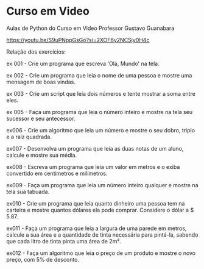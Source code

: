 # Curso em Video
 Aulas de Python do Curso em Video
 Professor Gustavo Guanabara
 
 https://youtu.be/S9uPNppGsGo?si=2XOF6y2NCSjy0H4c

 Relação dos exercícios:
 
 ex 001 - Crie um programa que escreva 'Olá, Mundo' na tela.
 
 ex 002 - Crie um programa que leia o nome de uma pessoa e mostre uma mensagem de boas vindas.
 
 ex 003 - Crie um script que leia dois números e tente mostrar a soma entre eles.
 
 ex 005 - Faça um programa que leia o número inteiro e mostre na tela seu sucessor e seu antecessor.

 ex006 - Crie um algoritmo que leia um número e mostre o seu dobro, triplo e a raiz quadrada.

 ex007 - Desenvolva um programa que leia as duas notas de um aluno, calcule e mostre sua média.

 ex008 - Escreva um programa que leia um valor em metros e o exiba convertido em centimetros e milímetros.

 ex009 - Faça um programa que leia um número inteiro qualquer e mostre na tela sua tabuada.

 ex010 - Crie um programa que leia quanto dinheiro uma pessoa tem na carteira e mostre quantos dólares ela pode comprar. Considere o dólar a $ 5.87.

 ex011 - Faça um programa que leia a largura de uma parede em metros, calcule a sua área e a quantidade de tinta necessária para pintá-la, sabendo que cada litro de tinta pinta uma área de 2m².

 ex012 - Faça um algoritmo que leia o preço de um produto e mostre o novo preço, com 5% de desconto.
